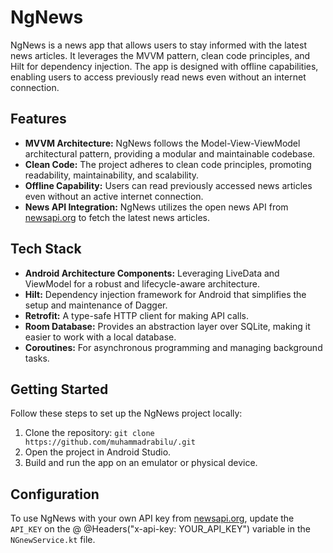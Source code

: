 # NgNews

NgNews is a news app that allows users to stay informed with the latest news articles. It leverages the MVVM pattern, clean code principles, and Hilt for dependency injection. The app is designed with offline capabilities, enabling users to access previously read news even without an internet connection.

## Features

- **MVVM Architecture:** NgNews follows the Model-View-ViewModel architectural pattern, providing a modular and maintainable codebase.
- **Clean Code:** The project adheres to clean code principles, promoting readability, maintainability, and scalability.
- **Offline Capability:** Users can read previously accessed news articles even without an active internet connection.
- **News API Integration:** NgNews utilizes the open news API from [newsapi.org](https://newsapi.org/) to fetch the latest news articles.

## Tech Stack

- **Android Architecture Components:** Leveraging LiveData and ViewModel for a robust and lifecycle-aware architecture.
- **Hilt:** Dependency injection framework for Android that simplifies the setup and maintenance of Dagger.
- **Retrofit:** A type-safe HTTP client for making API calls.
- **Room Database:** Provides an abstraction layer over SQLite, making it easier to work with a local database.
- **Coroutines:** For asynchronous programming and managing background tasks.

## Getting Started

Follow these steps to set up the NgNews project locally:

1. Clone the repository: `git clone https://github.com/muhammadrabilu/.git`
2. Open the project in Android Studio.
3. Build and run the app on an emulator or physical device.

## Configuration

To use NgNews with your own API key from [newsapi.org](https://newsapi.org/), update the `API_KEY` on the @    @Headers("x-api-key: YOUR_API_KEY")
 variable in the `NGnewService.kt` file.

